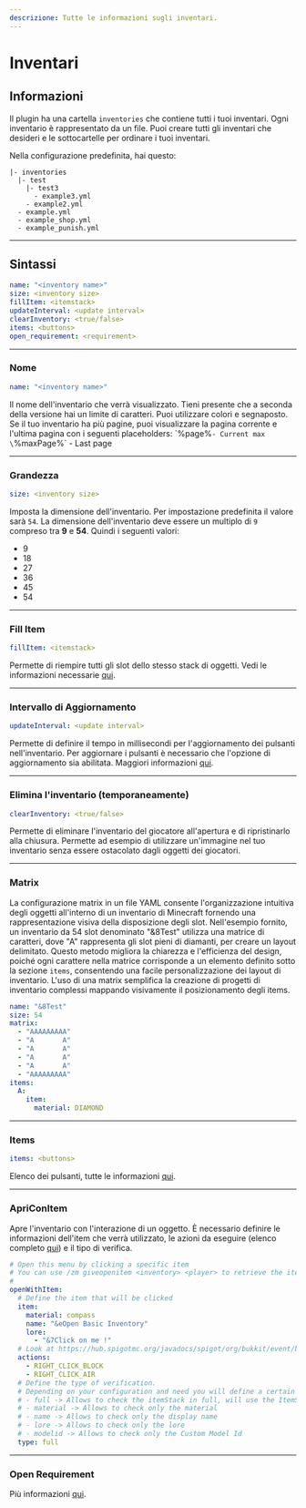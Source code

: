 ```yaml
---
descrizione: Tutte le informazioni sugli inventari.
---
```


# Inventari

## Informazioni

Il plugin ha una cartella `inventories` che contiene tutti i tuoi inventari. Ogni inventario è rappresentato da un file. Puoi creare tutti gli inventari che desideri e le sottocartelle per ordinare i tuoi inventari.

Nella configurazione predefinita, hai questo:

```
|- inventories
  |- test
    |- test3
      - example3.yml
    - example2.yml
  - example.yml
  - example_shop.yml
  - example_punish.yml
```

***

## Sintassi

```yaml
name: "<inventory name>"
size: <inventory size>
fillItem: <itemstack>
updateInterval: <update interval>
clearInventory: <true/false>
items: <buttons>
open_requirement: <requirement>
```

***

### Nome

```yaml
name: "<inventory name>"
```

Il nome dell'inventario che verrà visualizzato. Tieni presente che a seconda della versione hai un limite di caratteri. Puoi utilizzare colori e segnaposto.
Se il tuo inventario ha più pagine, puoi visualizzare la pagina corrente e l'ultima pagina con i seguenti placeholders: \`%page%` - Current max \
`%maxPage%` - Last page

***

### Grandezza

```yaml
size: <inventory size>
```

Imposta la dimensione dell'inventario. Per impostazione predefinita il valore sarà `54`. La dimensione dell'inventario deve essere un multiplo di `9` compreso tra **9** e **54**. Quindi i seguenti valori:
* 9
* 18
* 27
* 36
* 45
* 54

***

### Fill Item

```yaml
fillItem: <itemstack>
```

Permette di riempire tutti gli slot dello stesso stack di oggetti. Vedi le informazioni necessarie [qui](https://zmenu.groupez.dev/configurations/items).
***

### Intervallo di Aggiornamento

```yaml
updateInterval: <update interval>
```

Permette di definire il tempo in millisecondi per l'aggiornamento dei pulsanti nell'inventario. Per aggiornare i pulsanti è necessario che l'opzione di aggiornamento sia abilitata. Maggiori informazioni [qui](https://zmenu.groupez.dev/configurations/buttons).
***

### Elimina l'inventario (temporaneamente)

```yaml
clearInventory: <true/false>
```

Permette di eliminare l'inventario del giocatore all'apertura e di ripristinarlo alla chiusura. Permette ad esempio di utilizzare un'immagine nel tuo inventario senza essere ostacolato dagli oggetti dei giocatori.
***

### Matrix

La configurazione matrix in un file YAML consente l'organizzazione intuitiva degli oggetti all'interno di un inventario di Minecraft fornendo una rappresentazione visiva della disposizione degli slot. Nell'esempio fornito, un inventario da 54 slot denominato "&8Test" utilizza una matrice di caratteri, dove "A" rappresenta gli slot pieni di diamanti, per creare un layout delimitato. Questo metodo migliora la chiarezza e l'efficienza del design, poiché ogni carattere nella matrice corrisponde a un elemento definito sotto la sezione `items`, consentendo una facile personalizzazione dei layout di inventario. L'uso di una matrix semplifica la creazione di progetti di inventario complessi mappando visivamente il posizionamento degli items.
```yaml
name: "&8Test"
size: 54
matrix:
  - "AAAAAAAAA"
  - "A       A"
  - "A       A"
  - "A       A"
  - "A       A"
  - "AAAAAAAAA"
items:
  A:
    item:
      material: DIAMOND
```

***

### Items

```yaml
items: <buttons>
```

Elenco dei pulsanti, tutte le informazioni [qui](https://zmenu.groupez.dev/configurations/buttons).
***

### ApriConItem

Apre l'inventario con l'interazione di un oggetto. È necessario definire le informazioni dell'item che verrà utilizzato, le azioni da eseguire (elenco completo [qui](https://hub.spigotmc.org/javadocs/spigot/org/bukkit/event/block/Action.html )) e il tipo di verifica.
```yaml
# Open this menu by clicking a specific item
# You can use /zm giveopenitem <inventory> <player> to retrieve the item to use
#
openWithItem:
  # Define the item that will be clicked
  item:
    material: compass
    name: "&eOpen Basic Inventory"
    lore:
      - "&7Click on me !"
  # Look at https://hub.spigotmc.org/javadocs/spigot/org/bukkit/event/block/Action.html
  actions:
    - RIGHT_CLICK_BLOCK
    - RIGHT_CLICK_AIR
  # Define the type of verification.
  # Depending on your configuration and need you will define a certain type of verification. Here are all the types that exist:
  # - full -> Allows to check the itemStack in full, will use the ItemStack#isSimilar method.
  # - material -> Allows to check only the material
  # - name -> Allows to check only the display name
  # - lore -> Allows to check only the lore
  # - modelid -> Allows to check only the Custom Model Id
  type: full
```

***

### Open Requirement

Più informazioni [qui](buttons/requirements.md#open-requirement).
